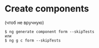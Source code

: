 # Create components

(чтоб не вручную)

```
$ ng generate component form --skipTests
или
$ ng g c form --skipTests
```
